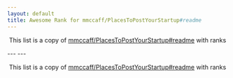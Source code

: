 ```yaml
---
layout: default
title: Awesome Rank for mmccaff/PlacesToPostYourStartup#readme
---
```


<p align="center">
	This list is a copy of <a href="https://github.com/mmccaff/PlacesToPostYourStartup#readme">mmccaff/PlacesToPostYourStartup#readme</a> with ranks
</p>
---
---
<p align="center">
	This list is a copy of <a href="https://github.com/mmccaff/PlacesToPostYourStartup#readme">mmccaff/PlacesToPostYourStartup#readme</a> with ranks
</p>
